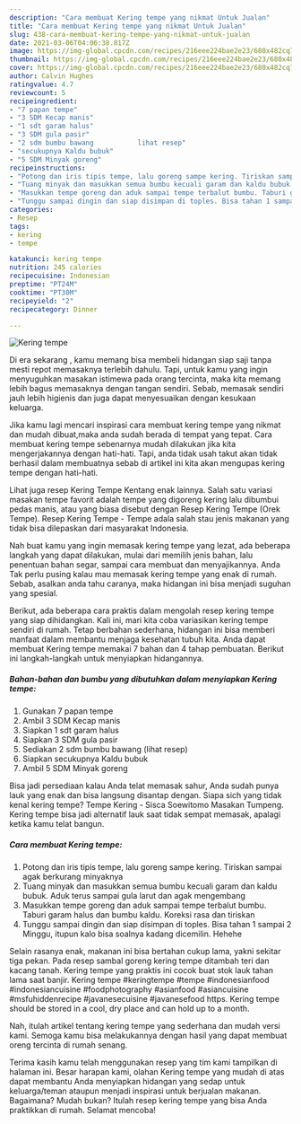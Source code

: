 ```yaml
---
description: "Cara membuat Kering tempe yang nikmat Untuk Jualan"
title: "Cara membuat Kering tempe yang nikmat Untuk Jualan"
slug: 438-cara-membuat-kering-tempe-yang-nikmat-untuk-jualan
date: 2021-03-06T04:06:38.817Z
image: https://img-global.cpcdn.com/recipes/216eee224bae2e23/680x482cq70/kering-tempe-foto-resep-utama.jpg
thumbnail: https://img-global.cpcdn.com/recipes/216eee224bae2e23/680x482cq70/kering-tempe-foto-resep-utama.jpg
cover: https://img-global.cpcdn.com/recipes/216eee224bae2e23/680x482cq70/kering-tempe-foto-resep-utama.jpg
author: Calvin Hughes
ratingvalue: 4.7
reviewcount: 5
recipeingredient:
- "7 papan tempe"
- "3 SDM Kecap manis"
- "1 sdt garam halus"
- "3 SDM gula pasir"
- "2 sdm bumbu bawang           lihat resep"
- "secukupnya Kaldu bubuk"
- "5 SDM Minyak goreng"
recipeinstructions:
- "Potong dan iris tipis tempe, lalu goreng sampe kering. Tiriskan sampai agak berkurang minyaknya"
- "Tuang minyak dan masukkan semua bumbu kecuali garam dan kaldu bubuk. Aduk terus sampai gula larut dan agak mengembang"
- "Masukkan tempe goreng dan aduk sampai tempe terbalut bumbu. Taburi garam halus dan bumbu kaldu. Koreksi rasa dan tiriskan"
- "Tunggu sampai dingin dan siap disimpan di toples. Bisa tahan 1 sampai 2 Minggu, itupun kalo bisa soalnya kadang dicemilin. Hehehe"
categories:
- Resep
tags:
- kering
- tempe

katakunci: kering tempe 
nutrition: 245 calories
recipecuisine: Indonesian
preptime: "PT24M"
cooktime: "PT30M"
recipeyield: "2"
recipecategory: Dinner

---
```



![Kering tempe](https://img-global.cpcdn.com/recipes/216eee224bae2e23/680x482cq70/kering-tempe-foto-resep-utama.jpg)

Di era  sekarang , kamu memang bisa membeli hidangan siap saji tanpa mesti repot memasaknya terlebih dahulu. Tapi, untuk kamu yang ingin menyuguhkan masakan istimewa pada orang tercinta, maka kita memang lebih bagus memasaknya dengan tangan sendiri. Sebab, memasak sendiri jauh lebih higienis dan juga dapat menyesuaikan dengan kesukaan keluarga.

Jika kamu lagi mencari inspirasi cara membuat kering tempe yang nikmat dan mudah dibuat,maka anda sudah berada di tempat yang tepat. Cara membuat kering tempe  sebenarnya mudah dilakukan jika kita mengerjakannya dengan hati-hati. Tapi, anda tidak usah takut akan tidak berhasil dalam membuatnya 
sebab di artikel ini kita akan mengupas kering tempe dengan hati-hati.  

Lihat juga resep Kering Tempe Kentang enak lainnya. Salah satu variasi masakan tempe favorit adalah tempe yang digoreng kering lalu dibumbui pedas manis, atau yang biasa disebut dengan Resep Kering Tempe (Orek Tempe). Resep Kering Tempe - Tempe adala salah stau jenis makanan yang tidak bisa dilepaskan dari masyarakat Indonesia.

Nah buat kamu yang ingin memasak kering tempe yang lezat, ada beberapa langkah yang dapat dilakukan, mulai dari memilih jenis bahan, lalu penentuan bahan segar, sampai cara membuat dan menyajikannya. Anda Tak perlu pusing kalau mau memasak kering tempe yang enak di rumah. Sebab, asalkan anda  tahu caranya, maka hidangan ini bisa menjadi suguhan yang spesial.

Berikut, ada beberapa cara praktis  dalam mengolah resep kering tempe yang siap dihidangkan. Kali ini, mari kita coba variasikan kering tempe sendiri di rumah. Tetap berbahan sederhana, hidangan ini bisa memberi manfaat dalam membantu menjaga kesehatan tubuh kita. Anda dapat membuat Kering tempe memakai 7 bahan dan 4 tahap pembuatan. Berikut ini langkah-langkah untuk menyiapkan hidangannya.

<!--inarticleads1-->

##### Bahan-bahan dan bumbu yang dibutuhkan dalam menyiapkan Kering tempe:

1. Gunakan 7 papan tempe
1. Ambil 3 SDM Kecap manis
1. Siapkan 1 sdt garam halus
1. Siapkan 3 SDM gula pasir
1. Sediakan 2 sdm bumbu bawang           (lihat resep)
1. Siapkan secukupnya Kaldu bubuk
1. Ambil 5 SDM Minyak goreng


Bisa jadi persediaan kalau Anda telat memasak sahur, Anda sudah punya lauk yang enak dan bisa langsung disantap dengan. Siapa sich yang tidak kenal kering tempe? Tempe Kering - Sisca Soewitomo Masakan Tumpeng. Kering tempe bisa jadi alternatif lauk saat tidak sempat memasak, apalagi ketika kamu telat bangun. 

<!--inarticleads2-->

##### Cara membuat Kering tempe:

1. Potong dan iris tipis tempe, lalu goreng sampe kering. Tiriskan sampai agak berkurang minyaknya
1. Tuang minyak dan masukkan semua bumbu kecuali garam dan kaldu bubuk. Aduk terus sampai gula larut dan agak mengembang
1. Masukkan tempe goreng dan aduk sampai tempe terbalut bumbu. Taburi garam halus dan bumbu kaldu. Koreksi rasa dan tiriskan
1. Tunggu sampai dingin dan siap disimpan di toples. Bisa tahan 1 sampai 2 Minggu, itupun kalo bisa soalnya kadang dicemilin. Hehehe


Selain rasanya enak, makanan ini bisa bertahan cukup lama, yakni sekitar tiga pekan. Pada resep sambal goreng kering tempe ditambah teri dan kacang tanah. Kering tempe yang praktis ini cocok buat stok lauk tahan lama saat banjir. Kering tempe #keringtempe #tempe #indonesianfood #indonesiancuisine #foodphotography #asianfood #asiancuisine #msfuhiddenrecipe #javanesecuisine #javanesefood https. Kering tempe should be stored in a cool, dry place and can hold up to a month. 

Nah, itulah artikel tentang  kering tempe  yang sederhana dan mudah versi kami. Semoga kamu bisa melakukannya dengan hasil yang dapat membuat oreng tercinta di rumah senang. 

Terima kasih kamu telah menggunakan resep yang tim kami tampilkan di halaman ini. Besar harapan kami, olahan  Kering tempe yang mudah di atas dapat membantu Anda menyiapkan hidangan yang sedap untuk keluarga/teman ataupun menjadi inspirasi untuk berjualan makanan. Bagaimana? Mudah bukan? Itulah resep kering tempe yang bisa Anda praktikkan di rumah. Selamat mencoba!

